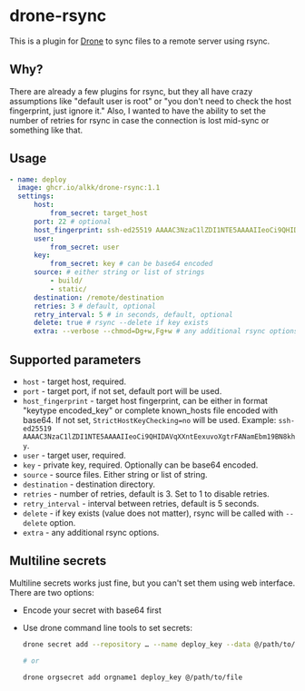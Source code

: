 # drone-rsync

This is a plugin for [Drone](https://drone.io) to sync files to a remote server using rsync.

## Why?

There are already a few plugins for rsync, but they all have crazy assumptions like "default user is root" or "you don't need to check the host fingerprint, just ignore it." Also, I wanted to have the ability to set the number of retries for rsync in case the connection is lost mid-sync or something like that.

## Usage

```yaml
- name: deploy
  image: ghcr.io/alkk/drone-rsync:1.1
  settings:
      host:
          from_secret: target_host
      port: 22 # optional
      host_fingerprint: ssh-ed25519 AAAAC3NzaC1lZDI1NTE5AAAAIIeoCi9QHIDAVqXXntEexuvoXgtrFANamEbm19BN8khy
      user:
          from_secret: user
      key:
          from_secret: key # can be base64 encoded
      source: # either string or list of strings
          - build/
          - static/
      destination: /remote/destination
      retries: 3 # default, optional
      retry_interval: 5 # in seconds, default, optional
      delete: true # rsync --delete if key exists
      extra: --verbose --chmod=Dg+w,Fg+w # any additional rsync options
```

## Supported parameters

-   `host` - target host, required.
-   `port` - target port, if not set, default port will be used.
-   `host_fingerprint` - target host fingerprint, can be either in format "keytype encoded_key" or complete known_hosts file encoded with base64. If not set, `StrictHostKeyChecking=no` will be used. Example: `ssh-ed25519 AAAAC3NzaC1lZDI1NTE5AAAAIIeoCi9QHIDAVqXXntEexuvoXgtrFANamEbm19BN8khy`.
-   `user` - target user, required.
-   `key` - private key, required. Optionally can be base64 encoded.
-   `source` - source files. Either string or list of string.
-   `destination` - destination directory.
-   `retries` - number of retries, default is 3. Set to 1 to disable retries.
-   `retry_interval` - interval between retries, default is 5 seconds.
-   `delete` - if key exists (value does not matter), rsync will be called with `--delete` option.
-   `extra` - any additional rsync options.

## Multiline secrets

Multiline secrets works just fine, but you can't set them using web interface. There are two options:

-   Encode your secret with base64 first

-   Use drone command line tools to set secrets:

    ```sh
    drone secret add --repository … --name deploy_key --data @/path/to/file

    # or

    drone orgsecret add orgname1 deploy_key @/path/to/file
    ```
